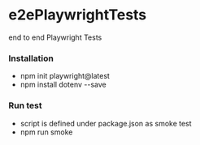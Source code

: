 # e2ePlaywrightTests
end to end Playwright Tests

### Installation ###
* npm init playwright@latest
* npm install dotenv --save

### Run test ###
* script is defined under package.json as smoke test
* npm run smoke